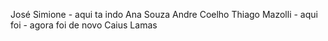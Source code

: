 José Simione - aqui ta indo
Ana Souza
Andre Coelho
Thiago Mazolli - aqui foi - agora foi de novo
Caius Lamas

